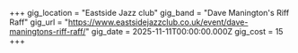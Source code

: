 +++
gig_location = "Eastside Jazz club"
gig_band = "Dave Manington's Riff Raff"
gig_url = "https://www.eastsidejazzclub.co.uk/event/dave-maningtons-riff-raff/"
gig_date = 2025-11-11T00:00:00.000Z
gig_cost = 15
+++

